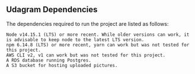 ## Udagram Dependencies

The dependencies required to run the project are listed as follows:

    Node v14.15.1 (LTS) or more recent. While older versions can work, it is advisable to keep node to the latest LTS version.
    npm 6.14.8 (LTS) or more recent, yarn can work but was not tested for this project.
    AWS CLI v2, v1 can work but was not tested for this project.
    A RDS database running Postgres.
    A S3 bucket for hosting uploaded pictures.
